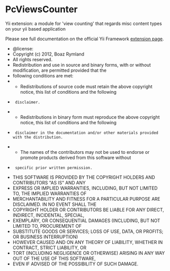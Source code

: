 PcViewsCounter
==============

Yii extension: a module for 'view counting' that regards misc content types on your yii based application

Please see full documentation on the official Yii Framework [extension page](http://www.yiiframework.com/extension/pcviewscounter/).

* @license:
 * Copyright (c) 2012, Boaz Rymland
 * All rights reserved.
 * Redistribution and use in source and binary forms, with or without modification, are permitted provided that the
 * following conditions are met:
 * - Redistributions of source code must retain the above copyright notice, this list of conditions and the following
 *      disclaimer.
 * - Redistributions in binary form must reproduce the above copyright notice, this list of conditions and the following
 *      disclaimer in the documentation and/or other materials provided with the distribution.
 * - The names of the contributors may not be used to endorse or promote products derived from this software without
 *      specific prior written permission.
 * THIS SOFTWARE IS PROVIDED BY THE COPYRIGHT HOLDERS AND CONTRIBUTORS "AS IS" AND ANY
 * EXPRESS OR IMPLIED WARRANTIES, INCLUDING, BUT NOT LIMITED TO, THE IMPLIED WARRANTIES OF
 * MERCHANTABILITY AND FITNESS FOR A PARTICULAR PURPOSE ARE DISCLAIMED. IN NO EVENT SHALL THE
 * COPYRIGHT HOLDER OR CONTRIBUTORS BE LIABLE FOR ANY DIRECT, INDIRECT, INCIDENTAL, SPECIAL,
 * EXEMPLARY, OR CONSEQUENTIAL DAMAGES (INCLUDING, BUT NOT LIMITED TO, PROCUREMENT OF
 * SUBSTITUTE GOODS OR SERVICES; LOSS OF USE, DATA, OR PROFITS; OR BUSINESS INTERRUPTION)
 * HOWEVER CAUSED AND ON ANY THEORY OF LIABILITY, WHETHER IN CONTRACT, STRICT LIABILITY, OR
 * TORT (INCLUDING NEGLIGENCE OR OTHERWISE) ARISING IN ANY WAY OUT OF THE USE OF THIS SOFTWARE,
 * EVEN IF ADVISED OF THE POSSIBILITY OF SUCH DAMAGE.